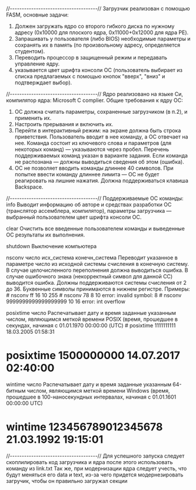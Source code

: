 //-------------------------------------//
Загрузчик реализован с помощью FASM, основные задачи:
1. Должен загружать ядро со второго гибкого диска по нужному адресу (0x10000 для плоского ядра, 0x11000+0x12000 для ядра PE). 
2. Запрашивать у пользователя (либо BIOS) необходимые параметры и сохранять их в память (по произвольному адресу, определяется студентом). 
3. Переводить процессор в защищенный режим и передавать управление ядру. 
4. указывается цвет шрифта консоли ОС (пользователь выбирает из списка предлагаемых с помощью кнопок "вверх", "вниз" и подтверждает выбор). 

//-------------------------------------//
Ядро реализовано на языке Си, компилятор ядра: Microsoft C complier.
Общие требования к ядру ОС: 
1. ОС должна считать параметры, сохраненные загрузчиком (в п.2), и применить их. 
2. Настроить прерывания и включить их. 
3. Перейти в интерактивный режим: на экране должна быть строка приветствия. Пользователь вводит в нее команду, а ОС отвечает на нее. Команда состоит из ключевого слова и параметров (для некоторых команд) — указываются через пробел. 
Перечень поддерживаемых команд указан в варианте задания. Если команда не распознана — должны выводиться сведения об этом (ошибка).  
4. ОС не позволяет вводить команды длиннее 40 символов. При попытке ввести команду длиннее лимита — ОС не будет реагировать на лишние нажатия. Должна поддерживаться клавиша Backspace. 

//-------------------------------------//
Поддерживаемые ОС команды: 
info Выводит информацию об авторе и средствах разработки ОС (транслятор ассемблера, компилятор), параметры загрузчика — выбранный пользователем цвет шрифта консоли ОС. 
 
сlear Очистить все введенные пользователем команды и выведенные ОС результаты их выполнения. 
 
shutdown Выключение компьютера 
 
nsconv  число  исх_система  конечн_система Переводит указанное в параметре число из исходной системы счисления в конечную систему. В случае целочисленного переполнения должна выводиться ошибка. В случае ошибочного знака (некорректный символ для данной СС) выводится ошибка. Должны поддерживаются системы счисления от 2 до 36. Буквенные символы принимаются в нижнем регистре. Примеры: # nsconv ff 16 10 255 # nsconv 78 8 10 error: invalid symbol: 8 # nsconv 9999999999999999999 10 16 error: int overflow 
 
posixtime число Распечатывает дату и время заданные указанным числом, являющимся меткой времени POSIX (время, прошедшее в секундах, начиная с 01.01.1970 00:00:00 (UTC) # posixtime 1111111111 18.03.2005 01:58:31 
 
# posixtime 1500000000 14.07.2017 02:40:00 
 
wintime число Распечатывает дату и время заданные указанным 64-битным числом, являющимся меткой времени Windows (время, прошедшее в 100-наносекундных интервалах, начиная с 01.01.1601 00:00:00 UTC) 
 
# wintime 123456789012345678 21.03.1992 19:15:01 
//-------------------------------------//
Для успешного запуска следует скоплилировать код загрузчика и ядра после этого использовать команду из link.txt
Так же, при модернизации ядра следует учесть, что будут меняться его data и text, из-за чего придется модернезировать загручик, чтобы он правильно загружал секции
 
 
